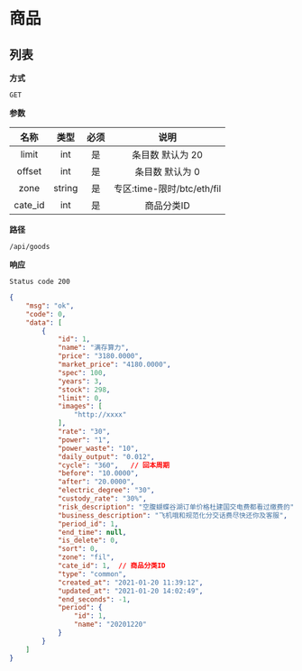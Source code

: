 # 商品

## 列表

**方式**

`GET`

**参数**

|  名称  |  类型  | 必须 |            说明            |
| :----: | :----: | :--: | :------------------------: |
| limit  |  int   |  是  |      条目数 默认为 20      |
| offset |  int   |  是  |      条目数 默认为 0       |
|  zone  | string |  是  | 专区:time-限时/btc/eth/fil |
|  cate_id  | int |  是  | 商品分类ID |

**路径**

`/api/goods`

**响应**

`Status code 200`

```json
{
    "msg": "ok",
    "code": 0,
    "data": [
        {
            "id": 1,
            "name": "满存算力",
            "price": "3180.0000",
            "market_price": "4180.0000",
            "spec": 100,
            "years": 3,
            "stock": 298,
            "limit": 0,
            "images": [
                "http://xxxx"
            ],
            "rate": "30",
            "power": "1",
            "power_waste": "10",
            "daily_output": "0.012",
            "cycle": "360",   // 回本周期
            "before": "10.0000",
            "after": "20.0000",
            "electric_degree": "30",
            "custody_rate": "30%",
            "risk_description": "空腹蝴蝶谷湖订单价格杜建国交电费都看过缴费的",
            "business_description": "飞机哦和规范化分交话费尽快还你及客服",
            "period_id": 1,
            "end_time": null,
            "is_delete": 0,
            "sort": 0,
            "zone": "fil",
            "cate_id": 1,  // 商品分类ID
            "type": "common",
            "created_at": "2021-01-20 11:39:12",
            "updated_at": "2021-01-20 14:02:49",
            "end_seconds": -1,
            "period": {
                "id": 1,
                "name": "20201220"
            }
        }
    ]
}
```